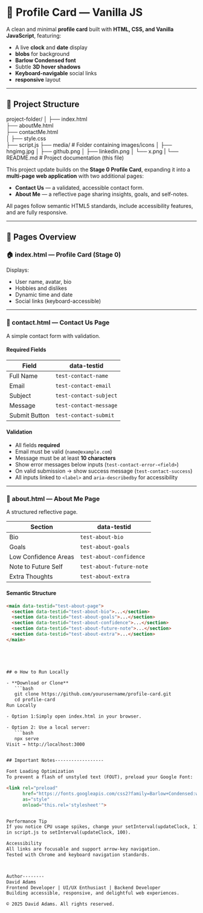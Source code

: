 # 🪪 Profile Card — Vanilla JS

A clean and minimal **profile card** built with **HTML, CSS, and Vanilla JavaScript**, featuring:

- A live **clock** and **date** display  
- **blobs** for background   
- **Barlow Condensed font**  
- Subtle **3D hover shadows**  
- **Keyboard-navigable** social links  
-  **responsive** layout  

---

## 🧱 Project Structure

project-folder/
│
├── index.html              
├── aboutMe.html             
├── contactMe.html            
│
├── style.css              
├── script.js 
├── media/ # Folder containing images/icons
│ ├── hngimg.jpg
│ ├── github.png
│ ├── linkedin.png
│ └── x.png
|
└── README.md # Project documentation (this file)


This project update builds on the **Stage 0 Profile Card**, expanding it into a **multi-page web application** with two additional pages:
- **Contact Us** — a validated, accessible contact form.
- **About Me** — a reflective page sharing insights, goals, and self-notes.

All pages follow semantic HTML5 standards, include accessibility features, and are fully responsive.

---

## 🧩 Pages Overview

### 🏠 index.html — Profile Card (Stage 0)
Displays:
- User name, avatar, bio
- Hobbies and dislikes
- Dynamic time and date
- Social links (keyboard-accessible)

---

### 💬 contact.html — Contact Us Page

A simple contact form with validation.

#### Required Fields
| Field | data-testid |
|-------|--------------|
| Full Name | `test-contact-name` |
| Email | `test-contact-email` |
| Subject | `test-contact-subject` |
| Message | `test-contact-message` |
| Submit Button | `test-contact-submit` |

#### Validation
- All fields **required**
- Email must be valid (`name@example.com`)
- Message must be at least **10 characters**
- Show error messages below inputs (`test-contact-error-<field>`)
- On valid submission → show success message (`test-contact-success`)
- All inputs linked to `<label>` and `aria-describedby` for accessibility

---

### 👤 about.html — About Me Page

A structured reflective page.

| Section | data-testid |
|----------|-------------|
| Bio | `test-about-bio` |
| Goals | `test-about-goals` |
| Low Confidence Areas | `test-about-confidence` |
| Note to Future Self | `test-about-future-note` |
| Extra Thoughts | `test-about-extra` |

#### Semantic Structure
```html
<main data-testid="test-about-page">
  <section data-testid="test-about-bio">...</section>
  <section data-testid="test-about-goals">...</section>
  <section data-testid="test-about-confidence">...</section>
  <section data-testid="test-about-future-note">...</section>
  <section data-testid="test-about-extra">...</section>
</main>





## ⚙️ How to Run Locally

- **Download or Clone**
   ```bash
   git clone https://github.com/yourusername/profile-card.git
   cd profile-card
Run Locally

- Option 1:Simply open index.html in your browser.

- Option 2: Use a local server:
   ```bash
   npx serve
Visit → http://localhost:3000


## Important Notes------------------

Font Loading Optimization
To prevent a flash of unstyled text (FOUT), preload your Google Font:

<link rel="preload"
      href="https://fonts.googleapis.com/css2?family=Barlow+Condensed:wght@400;600&display=swap"
      as="style"
      onload="this.rel='stylesheet'">


Performance Tip
If you notice CPU usage spikes, change your setInterval(updateClock, 1)
in script.js to setInterval(updateClock, 100).

Accessibility
All links are focusable and support arrow-key navigation.
Tested with Chrome and keyboard navigation standards.



Author--------
David Adams
Frontend Developer | UI/UX Enthusiast | Backend Developer
Building accessible, responsive, and delightful web experiences.

© 2025 David Adams. All rights reserved.
